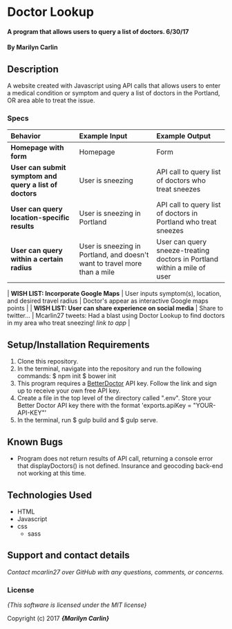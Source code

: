 # Doctor Lookup

#### A program that allows users to query a list of doctors. 6/30/17

#### By **Marilyn Carlin**

## Description

A website created with Javascript using API calls that allows users to enter a medical condition or symptom and query a list of doctors in the Portland, OR area able to treat the issue.

### Specs
| Behavior | Example Input | Example Output |
| :-------------     | :------------- | :------------- |
| **Homepage with form** | Homepage | Form |
| **User can submit symptom and query a list of doctors** | User is sneezing | API call to query list of doctors who treat sneezes |
| **User can query location-specific results** | User is sneezing in Portland | API call to query list of doctors in Portland who treat sneezes |
| **User can query within a certain radius** | User is sneezing in Portland, and doesn't want to travel more than a mile | User can query sneeze-treating doctors in Portland within a mile of user |

| **WISH LIST: Incorporate Google Maps** | User inputs symptom(s), location, and desired travel radius | Doctor's appear as interactive Google maps points |
| **WISH LIST: User can share experience on social media** | Share to twitter... | Mcarlin27 tweets: Had a blast using Doctor Lookup to find doctors in my area who treat sneezing! *link to app* |

## Setup/Installation Requirements
1. Clone this repository.
2. In the terminal, navigate into the repository and run the following commands:
  $ npm init
  $ bower init
3. This program requires a [BetterDoctor](https://developer.betterdoctor.com/) API key. Follow the link and sign up to receive your own free API key.
4. Create a file in the top level of the directory called ".env". Store your Better Doctor API key there with the format 'exports.apiKey = "YOUR-API-KEY"'
5. In the terminal, run $ gulp build and $ gulp serve.

## Known Bugs
* Program does not return results of API call, returning a console error that displayDoctors() is not defined. Insurance and geocoding back-end not working at this time.

## Technologies Used

* HTML
* Javascript
* css
  * sass

## Support and contact details

_Contact mcarlin27 over GitHub with any questions, comments, or concerns._

### License

*{This software is licensed under the MIT license}*

Copyright (c) 2017 **_{Marilyn Carlin}_**
